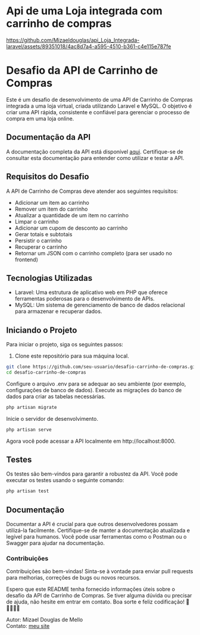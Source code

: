 
# Api de uma Loja integrada com carrinho de compras


https://github.com/Mizaeldouglas/api_Loja_Integrada-laravel/assets/89351018/4ac8d7a4-a595-4510-b361-c4e115e787fe

# Desafio da API de Carrinho de Compras

Este é um desafio de desenvolvimento de uma API de Carrinho de Compras integrada a uma loja virtual, criada utilizando Laravel e MySQL. O objetivo é criar uma API rápida, consistente e confiável para gerenciar o processo de compra em uma loja online.

## Documentação da API

A documentação completa da API está disponível [aqui](https://documenter.getpostman.com/view/20955040/2s9YJZ3jW7). Certifique-se de consultar esta documentação para entender como utilizar e testar a API.

## Requisitos do Desafio

A API de Carrinho de Compras deve atender aos seguintes requisitos:

-   Adicionar um item ao carrinho
-   Remover um item do carrinho
-   Atualizar a quantidade de um item no carrinho
-   Limpar o carrinho
-   Adicionar um cupom de desconto ao carrinho
-   Gerar totais e subtotais
-   Persistir o carrinho
-   Recuperar o carrinho
-   Retornar um JSON com o carrinho completo (para ser usado no frontend)

## Tecnologias Utilizadas

-   Laravel: Uma estrutura de aplicativo web em PHP que oferece ferramentas poderosas para o desenvolvimento de APIs.
-   MySQL: Um sistema de gerenciamento de banco de dados relacional para armazenar e recuperar dados.

## Iniciando o Projeto

Para iniciar o projeto, siga os seguintes passos:

1. Clone este repositório para sua máquina local.

```bash
git clone https://github.com/seu-usuario/desafio-carrinho-de-compras.git
cd desafio-carrinho-de-compras
```
Configure o arquivo .env para se adequar ao seu ambiente (por exemplo, configurações de banco de dados).
Execute as migrações do banco de dados para criar as tabelas necessárias.

```bash
php artisan migrate
```
Inicie o servidor de desenvolvimento.

```bash
php artisan serve
```
Agora você pode acessar a API localmente em http://localhost:8000.

## Testes

Os testes são bem-vindos para garantir a robustez da API. Você pode executar os testes usando o seguinte comando:

```bash
php artisan test
```
## Documentação

Documentar a API é crucial para que outros desenvolvedores possam utilizá-la facilmente. Certifique-se de manter a documentação atualizada e legível para humanos. Você pode usar ferramentas como o Postman ou o Swagger para ajudar na documentação.

### Contribuições

Contribuições são bem-vindas! Sinta-se à vontade para enviar pull requests para melhorias, correções de bugs ou novos recursos.

Espero que este README tenha fornecido informações úteis sobre o desafio da API de Carrinho de Compras. Se tiver alguma dúvida ou precisar de ajuda, não hesite em entrar em contato. Boa sorte e feliz codificação! 🚀👨‍💻👩‍💻

Autor: Mizael Douglas de Mello <br>
Contato: [meu site](https://www.mizaeldouglas.com.br)




